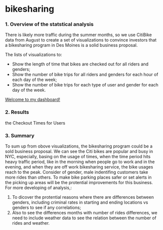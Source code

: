 # bikesharing

### 1. Overview of the statstical analysis
There is likely more traffic during the summer months, so we use CitiBike data from August to create a set of visualizations to convince investors that a bikesharing program in Des Moines is a solid business proposal. 

The lists of visualizations to:
- Show the length of time that bikes are checked out for all riders and genders;
- Show the number of bike trips for all riders and genders for each hour of each day of the week;
- Show the number of bike trips for each type of user and gender for each day of the week.

[Welcome to my dashboard!](https://public.tableau.com/app/profile/claire.deng/viz/BikeTripAnalysis_16580446357350/NYCCITIBikeStory)

### 2. Results
the Checkout Times for Users




### 3. Summary
To sum up from obove visualizations, the bikesharing program could be a sold business proposal. We can see the Citi bikes are popular and busy in NYC, especially, basing on the usage of times, when the time period hits heavy traffic period, like in the morning when people go to work and in the evening, and when they are off work bikesharing service, the bike usages reach to the peak.
Consider of gender, male indentifing customers take more rides than others. To make bike parking places safer or set alerts in the picking up areas will be the protential improvements for this business.
For more developing of analysis,:
1. To dicover the protential reasons where there are differences between genders, including criminal rates in starting and ending locations vs genders to see if any correlations;
2. Also to see the differences months with number of rides differences, we need to include weather data to see the relation between the number of rides and weather.
